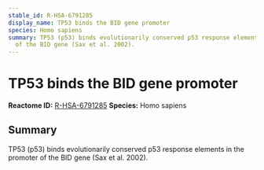 ```yaml
---
stable_id: R-HSA-6791285
display_name: TP53 binds the BID gene promoter
species: Homo sapiens
summary: TP53 (p53) binds evolutionarily conserved p53 response elements in the promoter
  of the BID gene (Sax et al. 2002).
---
```


# TP53 binds the BID gene promoter
**Reactome ID:** [R-HSA-6791285](https://reactome.org/content/detail/R-HSA-6791285)
**Species:** Homo sapiens

## Summary

TP53 (p53) binds evolutionarily conserved p53 response elements in the promoter of the BID gene (Sax et al. 2002).
